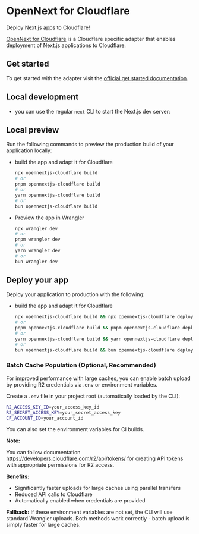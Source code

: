 # OpenNext for Cloudflare

Deploy Next.js apps to Cloudflare!

[OpenNext for Cloudflare](https://opennext.js.org/cloudflare) is a Cloudflare specific adapter that enables deployment of Next.js applications to Cloudflare.

## Get started

To get started with the adapter visit the [official get started documentation](https://opennext.js.org/cloudflare/get-started).

## Local development

- you can use the regular `next` CLI to start the Next.js dev server:

## Local preview

Run the following commands to preview the production build of your application locally:

- build the app and adapt it for Cloudflare

  ```bash
  npx opennextjs-cloudflare build
  # or
  pnpm opennextjs-cloudflare build
  # or
  yarn opennextjs-cloudflare build
  # or
  bun opennextjs-cloudflare build
  ```

- Preview the app in Wrangler

  ```bash
  npx wrangler dev
  # or
  pnpm wrangler dev
  # or
  yarn wrangler dev
  # or
  bun wrangler dev
  ```

## Deploy your app

Deploy your application to production with the following:

- build the app and adapt it for Cloudflare

  ```bash
  npx opennextjs-cloudflare build && npx opennextjs-cloudflare deploy
  # or
  pnpm opennextjs-cloudflare build && pnpm opennextjs-cloudflare deploy
  # or
  yarn opennextjs-cloudflare build && yarn opennextjs-cloudflare deploy
  # or
  bun opennextjs-cloudflare build && bun opennextjs-cloudflare deploy
  ```

### Batch Cache Population (Optional, Recommended)

For improved performance with large caches, you can enable batch upload by providing R2 credentials via .env or environment variables.

Create a `.env` file in your project root (automatically loaded by the CLI):

```bash
R2_ACCESS_KEY_ID=your_access_key_id
R2_SECRET_ACCESS_KEY=your_secret_access_key
CF_ACCOUNT_ID=your_account_id
```

You can also set the environment variables for CI builds.

**Note:**

You can follow documentation https://developers.cloudflare.com/r2/api/tokens/ for creating API tokens with appropriate permissions for R2 access.

**Benefits:**

- Significantly faster uploads for large caches using parallel transfers
- Reduced API calls to Cloudflare
- Automatically enabled when credentials are provided

**Fallback:**
If these environment variables are not set, the CLI will use standard Wrangler uploads. Both methods work correctly - batch upload is simply faster for large caches.
